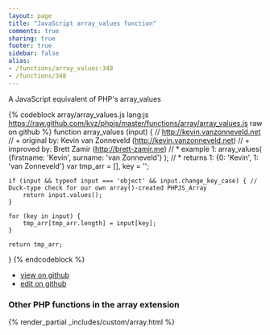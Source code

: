```yaml
---
layout: page
title: "JavaScript array_values function"
comments: true
sharing: true
footer: true
sidebar: false
alias:
- /functions/array_values:348
- /functions/348
---
```

<!-- Generated by Rakefile:build -->
A JavaScript equivalent of PHP's array_values

{% codeblock array/array_values.js lang:js https://raw.github.com/kvz/phpjs/master/functions/array/array_values.js raw on github %}
function array_values (input) {
    // http://kevin.vanzonneveld.net
    // +   original by: Kevin van Zonneveld (http://kevin.vanzonneveld.net)
    // +      improved by: Brett Zamir (http://brett-zamir.me)
    // *     example 1: array_values( {firstname: 'Kevin', surname: 'van Zonneveld'} );
    // *     returns 1: {0: 'Kevin', 1: 'van Zonneveld'}
    var tmp_arr = [],
        key = '';

    if (input && typeof input === 'object' && input.change_key_case) { // Duck-type check for our own array()-created PHPJS_Array
        return input.values();
    }

    for (key in input) {
        tmp_arr[tmp_arr.length] = input[key];
    }

    return tmp_arr;
}
{% endcodeblock %}

 - [view on github](https://github.com/kvz/phpjs/blob/master/functions/array/array_values.js)
 - [edit on github](https://github.com/kvz/phpjs/edit/master/functions/array/array_values.js)

### Other PHP functions in the array extension
{% render_partial _includes/custom/array.html %}
